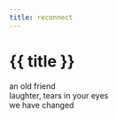 ```yaml
---
title: reconnect
---
```


# {{ title }}

an old friend  
laughter, tears in your eyes  
we have changed
